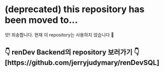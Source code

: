 # (deprecated) this repository has been moved to...

앗! 죄송합니다. 현재 이 repository는 사용하지 않습니다 🙏
<br>

<h2> 👇 renDev Backend의 repository 보러가기 👇<br> 
[https://github.com/jerryjudymary/renDevSQL] </h2>


